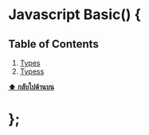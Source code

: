 # Javascript Basic() {

## Table of Contents

  1. [Types](#types)
  1. [Typess](#typess)
 
  **[⬆ กลับไปด้านบน](#table-of-contents)**

# };
